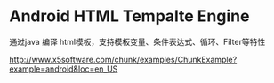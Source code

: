 # Android HTML Tempalte Engine

通过java 编译 html模板，支持模板变量、条件表达式、循环、Filter等特性


http://www.x5software.com/chunk/examples/ChunkExample?example=android&loc=en_US